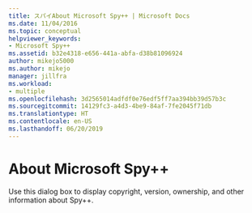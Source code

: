 ```yaml
---
title: スパイAbout Microsoft Spy++ | Microsoft Docs
ms.date: 11/04/2016
ms.topic: conceptual
helpviewer_keywords:
- Microsoft Spy++
ms.assetid: b32e4318-e656-441a-abfa-d38b81096924
author: mikejo5000
ms.author: mikejo
manager: jillfra
ms.workload:
- multiple
ms.openlocfilehash: 3d2565014adfdf0e76edf5ff7aa394bb39d57b3c
ms.sourcegitcommit: 14129fc3-a4d3-4be9-84af-7fe2045f71db
ms.translationtype: HT
ms.contentlocale: en-US
ms.lasthandoff: 06/20/2019
---
```

# <a name="about-microsoft-spy"></a>About Microsoft Spy++
Use this dialog box to display copyright, version, ownership, and other information about Spy++.
